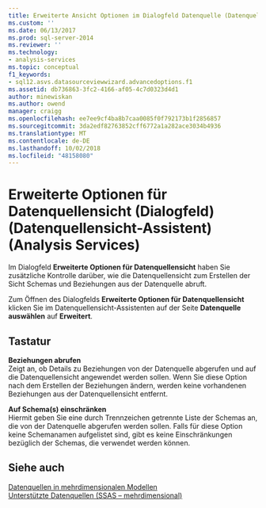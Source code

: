 ```yaml
---
title: Erweiterte Ansicht Optionen im Dialogfeld Datenquelle (Datenquellensicht-Assistenten) (Analysis Services) | Microsoft-Dokumentation
ms.custom: ''
ms.date: 06/13/2017
ms.prod: sql-server-2014
ms.reviewer: ''
ms.technology:
- analysis-services
ms.topic: conceptual
f1_keywords:
- sql12.asvs.datasourceviewwizard.advancedoptions.f1
ms.assetid: db736863-3fc2-4166-af05-4c7d0323d4d1
author: minewiskan
ms.author: owend
manager: craigg
ms.openlocfilehash: ee7ee9cf4ba8b7caa0085f0f792173b1f2856857
ms.sourcegitcommit: 3da2edf82763852cff6772a1a282ace3034b4936
ms.translationtype: MT
ms.contentlocale: de-DE
ms.lasthandoff: 10/02/2018
ms.locfileid: "48158080"
---
```

# <a name="advanced-data-source-view-options-dialog-box-data-source-view-wizard-analysis-services"></a>Erweiterte Optionen für Datenquellensicht (Dialogfeld) (Datenquellensicht-Assistent) (Analysis Services)
  Im Dialogfeld **Erweiterte Optionen für Datenquellensicht** haben Sie zusätzliche Kontrolle darüber, wie die Datenquellensicht zum Erstellen der Sicht Schemas und Beziehungen aus der Datenquelle abruft.  
  
 Zum Öffnen des Dialogfelds **Erweiterte Optionen für Datenquellensicht** klicken Sie im Datenquellensicht-Assistenten auf der Seite **Datenquelle auswählen** auf **Erweitert**.  
  
## <a name="options"></a>Tastatur  
 **Beziehungen abrufen**  
 Zeigt an, ob Details zu Beziehungen von der Datenquelle abgerufen und auf die Datenquellensicht angewendet werden sollen. Wenn Sie diese Option nach dem Erstellen der Beziehungen ändern, werden keine vorhandenen Beziehungen aus der Datenquellensicht entfernt.  
  
 **Auf Schema(s) einschränken**  
 Hiermit geben Sie eine durch Trennzeichen getrennte Liste der Schemas an, die von der Datenquelle abgerufen werden sollen. Falls für diese Option keine Schemanamen aufgelistet sind, gibt es keine Einschränkungen bezüglich der Schemas, die verwendet werden können.  
  
## <a name="see-also"></a>Siehe auch  
 [Datenquellen in mehrdimensionalen Modellen](multidimensional-models/data-sources-in-multidimensional-models.md)   
 [Unterstützte Datenquellen &#40;SSAS – mehrdimensional&#41;](multidimensional-models/supported-data-sources-ssas-multidimensional.md)  
  
  

